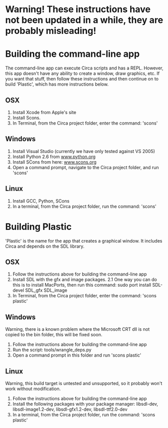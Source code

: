 
# Warning! These instructions have not been updated in a while, they are probably misleading! #

# Building the command-line app #

The command-line app can execute Circa scripts and has a REPL. However, this app
doesn't have any ability to create a window, draw graphics, etc. If you want that
stuff, then follow these instructions and then continue on to build 'Plastic', 
which has more instructions below.

## OSX ##

1. Install Xcode from Apple's site
2. Install Scons.
4. In Terminal, from the Circa project folder, enter the command: 'scons'

## Windows ##

1. Install Visual Studio (currently we have only tested against VS 2005)
2. Install Python 2.6 from www.python.org
3. Install SCons from here: www.scons.org
5. Open a command prompt, navigate to the Circa project folder, and run 'scons'

## Linux ##

1. Install GCC, Python, SCons
2. In a terminal, from the Circa project folder, run the command: 'scons'

# Building Plastic #

'Plastic' is the name for the app that creates a graphical window. It includes Circa
and depends on the SDL library.

## OSX ##

1. Follow the instructions above for building the command-line app
2. Install SDL with the gfx and image packages.
2.1 One way you can do this is to install MacPorts, then run this command:
     sudo port install SDL-devel SDL_gfx SDL_image
3. In Terminal, from the Circa project folder, enter the command: 'scons plastic'

## Windows ##

Warning, there is a known problem where the Microsoft CRT dll is not copied to the bin
folder, this will be fixed soon.

1. Follow the instructions above for building the command-line app
2. Run the script: tools/wrangle_deps.py
3. Open a command prompt in this folder and run 'scons plastic'

## Linux ##

Warning, this build target is untested and unsupported, so it probably won't work
without modification.

1. Follow the instructions above for building the command-line app
2. Install the following packages with your package manager:
     libsdl-dev, libsdl-image1.2-dev, libsdl-gfx1.2-dev, libsdl-ttf2.0-dev
3. In a terminal, from the Circa project folder, run the command: 'scons plastic'

